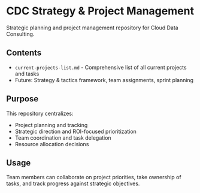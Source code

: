 # CDC Strategy & Project Management

Strategic planning and project management repository for Cloud Data Consulting.

## Contents

- `current-projects-list.md` - Comprehensive list of all current projects and tasks
- Future: Strategy & tactics framework, team assignments, sprint planning

## Purpose

This repository centralizes:
- Project planning and tracking
- Strategic direction and ROI-focused prioritization  
- Team coordination and task delegation
- Resource allocation decisions

## Usage

Team members can collaborate on project priorities, take ownership of tasks, and track progress against strategic objectives.